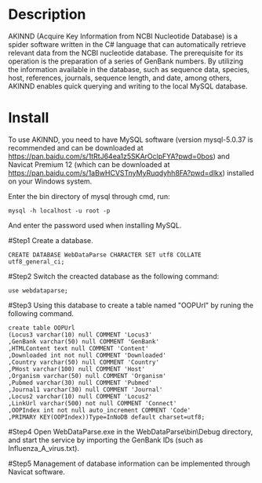 # Description
 
AKINND (Acquire Key Information from NCBI Nucleotide Database) is a spider software written in the C# language that can automatically retrieve relevant data from the NCBI nucleotide database. The prerequisite for its operation is the preparation of a series of GenBank numbers. By utilizing the information available in the database, such as sequence data, species, host, references, journals, sequence length, and date, among others, AKINND enables quick querying and writing to the local MySQL database.

# Install
To use AKINND, you need to have MySQL software (version mysql-5.0.37 is recommended and can be downloaded at https://pan.baidu.com/s/1tRtJ64ea1z5SKArOclpFYA?pwd=0bos) and Navicat Premium 12 (which can be downloaded at https://pan.baidu.com/s/1aBwHCVSTnyMyRuqdyhh8FA?pwd=dlkx) installed on your Windows system.

Enter the bin directory of mysql through cmd, run:

    mysql -h localhost -u root -p

And enter the password used when installing MySQL.

#Step1 Create a database.
    
    CREATE DATABASE WebDataParse CHARACTER SET utf8 COLLATE utf8_general_ci;
    
#Step2 Switch the creacted database as the following command:
    
    use webdataparse;
    
#Step3 Using this database to create a table named "OOPUrl" by runing the following command.

    create table OOPUrl
    (Locus3 varchar(10) null COMMENT 'Locus3'
    ,GenBank varchar(50) null COMMENT 'GenBank'
    ,HTMLContent text null COMMENT 'Content'
    ,Downloaded int not null COMMENT 'Downloaded'
    ,Country varchar(50) null COMMENT 'Country'
    ,PHost varchar(100) null COMMENT 'Host'
    ,Organism varchar(50) null COMMENT 'Organism'
    ,Pubmed varchar(30) null COMMENT 'Pubmed'
    ,Journal1 varchar(30) null COMMENT 'Journal'
    ,Locus2 varchar(10) null COMMENT 'Locus2'
    ,LinkUrl varchar(500) not null COMMENT 'Connect'
    ,OOPIndex int not null auto_increment COMMENT 'Code'
    ,PRIMARY KEY(OOPIndex))Type=InNoDB default charset=utf8;
    
#Step4 Open WebDataParse.exe in the WebDataParse\bin\Debug directory, and start the service by importing the GenBank IDs (such as Influenza_A_virus.txt).

#Step5 Management of database information can be implemented through Navicat software.
